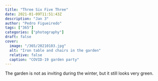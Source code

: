 ```yaml
---
title: "Three Six Five Three"
date: 2021-01-09T11:51:43Z
description: "Jan 3"
author: "Pedro Figueiredo"
tags: ["365"]
categories: ["photography"]
draft: false
cover:
  image: "/365/20210103.jpg"
  alt: "Iron table and chairs in the garden"
  relative: false
  caption: "COVID-19 garden party"
---
```


The garden is not as inviting during the winter, but it still looks very green.
